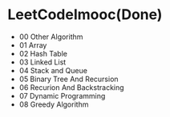 # LeetCodeImooc(Done)
- 00 Other Algorithm
- 01 Array
- 02 Hash Table
- 03 Linked List
- 04 Stack and Queue
- 05 Binary Tree And Recursion
- 06 Recurion And Backstracking
- 07 Dynamic Programming
- 08 Greedy Algorithm
